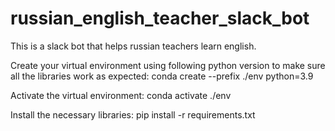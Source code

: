 # russian_english_teacher_slack_bot
This is a slack bot that helps russian teachers learn english.

Create your virtual environment using following python version to make sure all the libraries work as expected: conda create --prefix ./env python=3.9

Activate the virtual environment: conda activate ./env

Install the necessary libraries: pip install -r requirements.txt

